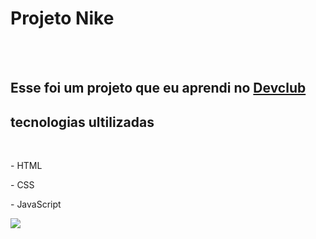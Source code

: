 <h1> Projeto Nike</h1>
<br>
<br>
<h2>Esse foi um projeto que eu aprendi no <a href="https://rodolfomori.com.br"/>Devclub</a></h2>

<h2>tecnologias ultilizadas</h2>
<br>
<p>- HTML </p>
<p>- CSS </p>
<p>- JavaScript </p>

<img src="https://github.com/Perimadson35/Projeto-Nike/blob/main/img/nike1.png?raw=true"/>
